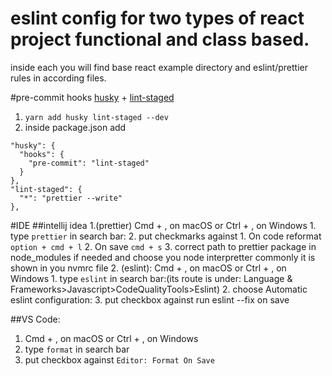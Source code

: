# eslint config for two types of react project functional and class based.
inside each you will find base react example directory and eslint/prettier rules in according 
files.

#pre-commit hooks [husky](https://github.com/typicode/husky#readme) + [lint-staged](https://github.com/okonet/lint-staged#readme)
1. ```yarn add husky lint-staged --dev```
2. inside package.json add 
```
"husky": {
  "hooks": {
    "pre-commit": "lint-staged"
  }
},
"lint-staged": {
  "*": "prettier --write"
},
```
#IDE
##intellij idea
1.(prettier) Cmd + , on macOS or Ctrl + , on Windows
    1. type `prettier` in search bar: 
    2. put checkmarks against 
        1. On code reformat `option + cmd + l`
        2. On save `cmd + s`
    3. correct path to prettier package in node_modules if needed and choose you node 
      interpretter commonly it is shown in you nvmrc file
2. (eslint): Cmd + , on macOS or Ctrl + , on Windows
    1. type `eslint` in search bar:(its route is under: Language & 
       Frameworks>Javascript>CodeQualityTools>Eslint)
   2. choose Automatic eslint configuration: 
    3. put checkbox against run eslint --fix on save
    
##VS Code:
1. Cmd + , on macOS or Ctrl + , on Windows
2. type `format` in search bar
3. put checkbox against `Editor: Format On Save`
